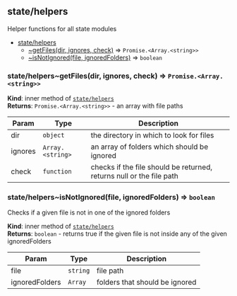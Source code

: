 <a name="module_state/helpers"></a>

## state/helpers
Helper functions for all state modules


* [state/helpers](#module_state/helpers)
    * [~getFiles(dir, ignores, check)](#module_state/helpers..getFiles) ⇒ <code>Promise.&lt;Array.&lt;string&gt;&gt;</code>
    * [~isNotIgnored(file, ignoredFolders)](#module_state/helpers..isNotIgnored) ⇒ <code>boolean</code>

<a name="module_state/helpers..getFiles"></a>

### state/helpers~getFiles(dir, ignores, check) ⇒ <code>Promise.&lt;Array.&lt;string&gt;&gt;</code>
**Kind**: inner method of [<code>state/helpers</code>](#module_state/helpers)  
**Returns**: <code>Promise.&lt;Array.&lt;string&gt;&gt;</code> - an array with file paths  

| Param | Type | Description |
| --- | --- | --- |
| dir | <code>object</code> | the directory in which to look for files |
| ignores | <code>Array.&lt;string&gt;</code> | an array of folders which should be ignored |
| check | <code>function</code> | checks if the file should be returned, returns null or the file path |

<a name="module_state/helpers..isNotIgnored"></a>

### state/helpers~isNotIgnored(file, ignoredFolders) ⇒ <code>boolean</code>
Checks if a given file is not in one of the ignored folders

**Kind**: inner method of [<code>state/helpers</code>](#module_state/helpers)  
**Returns**: <code>boolean</code> - returns true if the given file is not inside any of the given ignoredFolders  

| Param | Type | Description |
| --- | --- | --- |
| file | <code>string</code> | file path |
| ignoredFolders | <code>Array</code> | folders that should be ignored |

